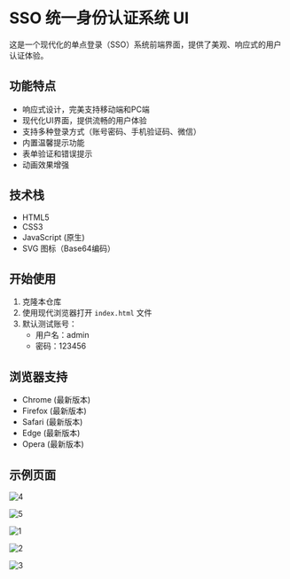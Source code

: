 # SSO 统一身份认证系统 UI

这是一个现代化的单点登录（SSO）系统前端界面，提供了美观、响应式的用户认证体验。

## 功能特点

- 响应式设计，完美支持移动端和PC端
- 现代化UI界面，提供流畅的用户体验
- 支持多种登录方式（账号密码、手机验证码、微信）
- 内置温馨提示功能
- 表单验证和错误提示
- 动画效果增强

## 技术栈

- HTML5
- CSS3
- JavaScript (原生)
- SVG 图标（Base64编码）

## 开始使用

1. 克隆本仓库
2. 使用现代浏览器打开 `index.html` 文件
3. 默认测试账号：
   - 用户名：admin
   - 密码：123456

## 浏览器支持

- Chrome (最新版本)
- Firefox (最新版本)
- Safari (最新版本)
- Edge (最新版本)
- Opera (最新版本)



## 示例页面

![4](E:\cursor-project\sso-frontend\example\4.png)

![5](E:\cursor-project\sso-frontend\example\5.png)

![1](E:\cursor-project\sso-frontend\example\1.png)

![2](E:\cursor-project\sso-frontend\example\2.png)

![3](E:\cursor-project\sso-frontend\example\3.png)
